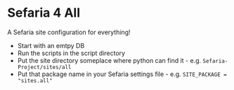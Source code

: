 # Sefaria 4 All
A Sefaria site configuration for everything!

* Start with an emtpy DB
* Run the scripts in the script directory
* Put the site directory someplace where python can find it - e.g. `Sefaria-Project/sites/all`
* Put that package name in your Sefaria settings file - e.g. `SITE_PACKAGE = "sites.all"`